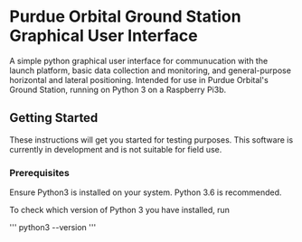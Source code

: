 # Purdue Orbital Ground Station Graphical User Interface

A simple python graphical user interface for communucation with the launch platform, basic data collection and monitoring, and general-purpose horizontal and lateral positioning. Intended for use in Purdue Orbital's Ground Station, running on Python 3 on a Raspberry Pi3b. 

## Getting Started

These instructions will get you started for testing purposes. This software is currently in development and is not suitable for field use. 

### Prerequisites

Ensure Python3 is installed on your system. Python 3.6 is recommended.

To check which version of Python 3 you have installed, run 

'''
python3 --version
'''

